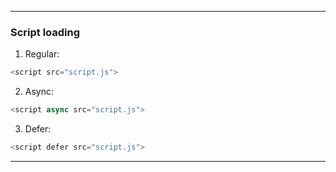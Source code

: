 - - -
### Script loading
1. Regular:
```js
<script src="script.js">
```

2. Async:
```js
<script async src="script.js">
```

3. Defer:
```js
<script defer src="script.js">
```
- - -
